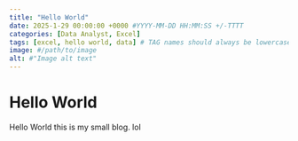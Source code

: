 ```yaml
---
title: "Hello World"
date: 2025-1-29 00:00:00 +0000 #YYYY-MM-DD HH:MM:SS +/-TTTT
categories: [Data Analyst, Excel]
tags: [excel, hello world, data] # TAG names should always be lowercase
image: #/path/to/image
alt: #"Image alt text"
---
```


# Hello World
Hello World this is my small blog. lol